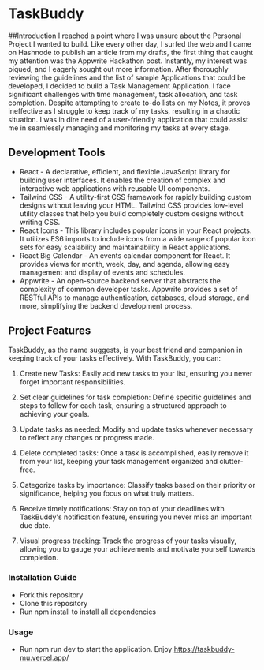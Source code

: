 # TaskBuddy
##Introduction
I reached a point where I was unsure about the Personal Project I wanted to build. Like every other day, I surfed the web and I came on Hashnode to publish an article from my drafts, the first thing that caught my attention was the Appwrite Hackathon post. Instantly, my interest was piqued, and I eagerly sought out more information. After thoroughly reviewing the guidelines and the list of sample Applications that could be developed, I decided to build a Task Management Application.
I face significant challenges with time management, task allocation, and task completion. Despite attempting to create to-do lists on my Notes, it proves ineffective as I struggle to keep track of my tasks, resulting in a chaotic situation. I was in dire need of a user-friendly application that could assist me in seamlessly managing and monitoring my tasks at every stage.

## Development Tools
* React - A declarative, efficient, and flexible JavaScript library for building user interfaces. It enables the creation of complex and interactive web applications with reusable UI components.
* Tailwind CSS - A utility-first CSS framework for rapidly building custom designs without leaving your HTML. Tailwind CSS provides low-level utility classes that help you build completely custom designs without writing CSS.
* React Icons - This library includes popular icons in your React projects. It utilizes ES6 imports to include icons from a wide range of popular icon sets for easy scalability and maintainability in React applications.
* React Big Calendar - An events calendar component for React. It provides views for month, week, day, and agenda, allowing easy management and display of events and schedules.
* Appwrite - An open-source backend server that abstracts the complexity of common developer tasks. Appwrite provides a set of RESTful APIs to manage authentication, databases, cloud storage, and more, simplifying the backend development process.

## Project Features
TaskBuddy, as the name suggests, is your best friend and companion in keeping track of your tasks effectively. With TaskBuddy, you can:
1. Create new Tasks: Easily add new tasks to your list, ensuring you never forget important responsibilities.

2. Set clear guidelines for task completion: Define specific guidelines and steps to follow for each task, ensuring a structured approach to achieving your goals.

3. Update tasks as needed: Modify and update tasks whenever necessary to reflect any changes or progress made.

4. Delete completed tasks: Once a task is accomplished, easily remove it from your list, keeping your task management organized and clutter-free.

5. Categorize tasks by importance: Classify tasks based on their priority or significance, helping you focus on what truly matters.
  
7. Receive timely notifications: Stay on top of your deadlines with TaskBuddy's notification feature, ensuring you never miss an important due date.

8. Visual progress tracking: Track the progress of your tasks visually, allowing you to gauge your achievements and motivate yourself towards completion.
   
### Installation Guide
* Fork this repository
* Clone this repository
* Run npm install to install all dependencies

### Usage
* Run npm run dev to start the application.
Enjoy https://taskbuddy-mu.vercel.app/

